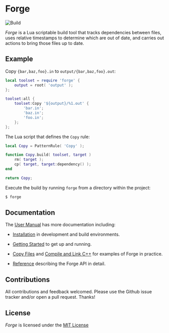 # Forge

![Build](https://github.com/cwbaker/forge/workflows/Build/badge.svg)

*Forge* is a Lua scriptable build tool that tracks dependencies between files, uses relative timestamps to determine which are out of date, and carries out actions to bring those files up to date.

## Example

Copy `{bar,baz,foo}.in` to `output/{bar,baz,foo}.out`:

~~~lua
local toolset = require 'forge' {
    output = root( 'output' );
};

toolset:all {
    toolset:Copy '${output}/%1.out' {
        'bar.in';
        'baz.in';
        'foo.in';
    };    
};
~~~

The Lua script that defines the `Copy` rule:

~~~lua
local Copy = PatternRule( 'Copy' );

function Copy.build( toolset, target )
    rm( target );
    cp( target, target:dependency() );
end

return Copy;
~~~

Execute the build by running `forge` from a directory within the project:

~~~bash
$ forge
~~~

## Documentation

The [User Manual](https://cwbaker.github.io/forge/) has more documentation including:

- [Installation](https://cwbaker.github.io/forge/installation/) in development and build environments.

- [Getting Started](https://cwbaker.github.io/forge/getting-started/) to get up and running.

- [Copy Files](https://cwbaker.github.io/forge/tutorials/copy-files/) and [Compile and Link C++](https://cwbaker.github.io/forge/tutorials/compile-and-link-cxx/) for examples of Forge in practice.

- [Reference](https://cwbaker.github.io/forge/reference/) describing the Forge API in detail.

## Contributions

All contributions and feedback welcomed.  Please use the Github issue tracker and/or open a pull request.  Thanks!

## License

*Forge* is licensed under the [MIT License](http://www.opensource.org/licenses/MIT)
